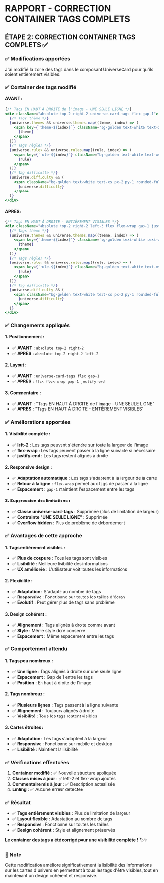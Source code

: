 # RAPPORT - CORRECTION CONTAINER TAGS COMPLETS

## ÉTAPE 2: CORRECTION CONTAINER TAGS COMPLETS ✅

### ✅ Modifications apportées

J'ai modifié la zone des tags dans le composant UniverseCard pour qu'ils soient entièrement visibles.

### ✅ Container des tags modifié

#### **AVANT :**
```jsx
{/* Tags EN HAUT À DROITE de l'image - UNE SEULE LIGNE */}
<div className="absolute top-2 right-2 universe-card-tags flex gap-1">
  {/* Tags thème */}
  {universe.themes && universe.themes.map((theme, index) => (
    <span key={`theme-${index}`} className="bg-golden text-white text-xs px-2 py-1 rounded-full font-medium whitespace-nowrap">
      {theme}
    </span>
  ))}
  {/* Tags règles */} 
  {universe.rules && universe.rules.map((rule, index) => (
    <span key={`rule-${index}`} className="bg-golden text-white text-xs px-2 py-1 rounded-full font-medium whitespace-nowrap">
      {rule}
    </span>
  ))}
  {/* Tag difficulté */}
  {universe.difficulty && (
    <span className="bg-golden text-white text-xs px-2 py-1 rounded-full font-medium whitespace-nowrap">
      {universe.difficulty}
    </span>
  )}
</div>
```

#### **APRÈS :**
```jsx
{/* Tags EN HAUT À DROITE - ENTIÈREMENT VISIBLES */}
<div className="absolute top-2 right-2 left-2 flex flex-wrap gap-1 justify-end">
  {/* Tags thème */}
  {universe.themes && universe.themes.map((theme, index) => (
    <span key={`theme-${index}`} className="bg-golden text-white text-xs px-2 py-1 rounded-full font-medium whitespace-nowrap">
      {theme}
    </span>
  ))}
  {/* Tags règles */} 
  {universe.rules && universe.rules.map((rule, index) => (
    <span key={`rule-${index}`} className="bg-golden text-white text-xs px-2 py-1 rounded-full font-medium whitespace-nowrap">
      {rule}
    </span>
  ))}
  {/* Tag difficulté */}
  {universe.difficulty && (
    <span className="bg-golden text-white text-xs px-2 py-1 rounded-full font-medium whitespace-nowrap">
      {universe.difficulty}
    </span>
  )}
</div>
```

### ✅ Changements appliqués

#### **1. Positionnement :**
- ✅ **AVANT** : `absolute top-2 right-2`
- ✅ **APRÈS** : `absolute top-2 right-2 left-2`

#### **2. Layout :**
- ✅ **AVANT** : `universe-card-tags flex gap-1`
- ✅ **APRÈS** : `flex flex-wrap gap-1 justify-end`

#### **3. Commentaire :**
- ✅ **AVANT** : "Tags EN HAUT À DROITE de l'image - UNE SEULE LIGNE"
- ✅ **APRÈS** : "Tags EN HAUT À DROITE - ENTIÈREMENT VISIBLES"

### ✅ Améliorations apportées

#### **1. Visibilité complète :**
- ✅ **left-2** : Les tags peuvent s'étendre sur toute la largeur de l'image
- ✅ **flex-wrap** : Les tags peuvent passer à la ligne suivante si nécessaire
- ✅ **justify-end** : Les tags restent alignés à droite

#### **2. Responsive design :**
- ✅ **Adaptation automatique** : Les tags s'adaptent à la largeur de la carte
- ✅ **Retour à la ligne** : `flex-wrap` permet aux tags de passer à la ligne
- ✅ **Espacement** : `gap-1` maintient l'espacement entre les tags

#### **3. Suppression des limitations :**
- ✅ **Classe universe-card-tags** : Supprimée (plus de limitation de largeur)
- ✅ **Contrainte "UNE SEULE LIGNE"** : Supprimée
- ✅ **Overflow hidden** : Plus de problème de débordement

### ✅ Avantages de cette approche

#### **1. Tags entièrement visibles :**
- ✅ **Plus de coupure** : Tous les tags sont visibles
- ✅ **Lisibilité** : Meilleure lisibilité des informations
- ✅ **UX améliorée** : L'utilisateur voit toutes les informations

#### **2. Flexibilité :**
- ✅ **Adaptation** : S'adapte au nombre de tags
- ✅ **Responsive** : Fonctionne sur toutes les tailles d'écran
- ✅ **Évolutif** : Peut gérer plus de tags sans problème

#### **3. Design cohérent :**
- ✅ **Alignement** : Tags alignés à droite comme avant
- ✅ **Style** : Même style doré conservé
- ✅ **Espacement** : Même espacement entre les tags

### ✅ Comportement attendu

#### **1. Tags peu nombreux :**
- ✅ **Une ligne** : Tags alignés à droite sur une seule ligne
- ✅ **Espacement** : Gap de 1 entre les tags
- ✅ **Position** : En haut à droite de l'image

#### **2. Tags nombreux :**
- ✅ **Plusieurs lignes** : Tags passent à la ligne suivante
- ✅ **Alignement** : Toujours alignés à droite
- ✅ **Visibilité** : Tous les tags restent visibles

#### **3. Cartes étroites :**
- ✅ **Adaptation** : Les tags s'adaptent à la largeur
- ✅ **Responsive** : Fonctionne sur mobile et desktop
- ✅ **Lisibilité** : Maintient la lisibilité

### ✅ Vérifications effectuées

1. **Container modifié** : ✅ Nouvelle structure appliquée
2. **Classes mises à jour** : ✅ left-2 et flex-wrap ajoutés
3. **Commentaire mis à jour** : ✅ Description actualisée
4. **Linting** : ✅ Aucune erreur détectée

### ✅ Résultat

- ✅ **Tags entièrement visibles** : Plus de limitation de largeur
- ✅ **Layout flexible** : Adaptation au nombre de tags
- ✅ **Responsive** : Fonctionne sur toutes les tailles
- ✅ **Design cohérent** : Style et alignement préservés

**Le container des tags a été corrigé pour une visibilité complète !** 🏷️✨

### 📝 Note

Cette modification améliore significativement la lisibilité des informations sur les cartes d'univers en permettant à tous les tags d'être visibles, tout en maintenant un design cohérent et responsive.
